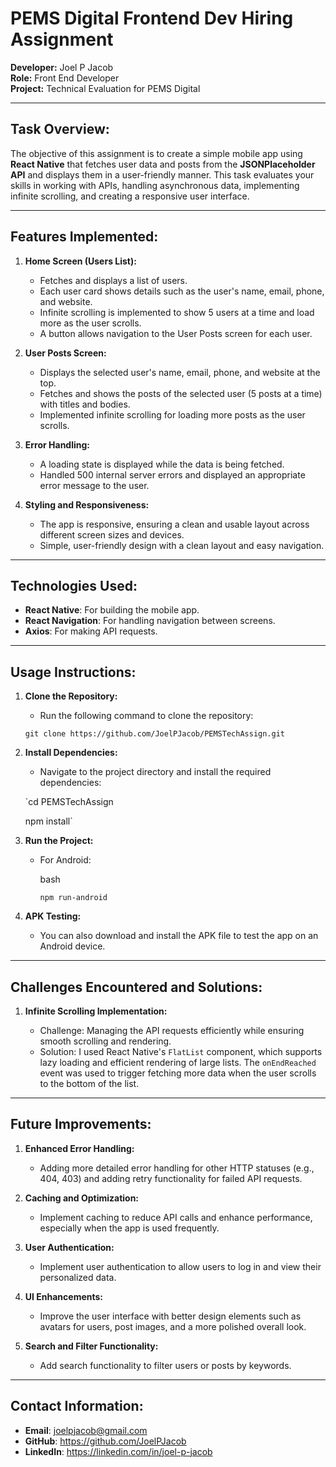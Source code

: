 # PEMS Digital Frontend Dev Hiring Assignment

**Developer:** Joel P Jacob  
**Role:** Front End Developer  
**Project:** Technical Evaluation for PEMS Digital

---

## Task Overview:

The objective of this assignment is to create a simple mobile app using **React Native** that fetches user data and posts from the **JSONPlaceholder API** and displays them in a user-friendly manner. This task evaluates your skills in working with APIs, handling asynchronous data, implementing infinite scrolling, and creating a responsive user interface.

---

## Features Implemented:

1. **Home Screen (Users List):**
   - Fetches and displays a list of users.
   - Each user card shows details such as the user's name, email, phone, and website.
   - Infinite scrolling is implemented to show 5 users at a time and load more as the user scrolls.
   - A button allows navigation to the User Posts screen for each user.

2. **User Posts Screen:**
   - Displays the selected user's name, email, phone, and website at the top.
   - Fetches and shows the posts of the selected user (5 posts at a time) with titles and bodies.
   - Implemented infinite scrolling for loading more posts as the user scrolls.

3. **Error Handling:**
   - A loading state is displayed while the data is being fetched.
   - Handled 500 internal server errors and displayed an appropriate error message to the user.

4. **Styling and Responsiveness:**
   - The app is responsive, ensuring a clean and usable layout across different screen sizes and devices.
   - Simple, user-friendly design with a clean layout and easy navigation.

---

## Technologies Used:

- **React Native**: For building the mobile app.
- **React Navigation**: For handling navigation between screens.
- **Axios**: For making API requests.
---

**Usage Instructions:**
-----------------------

1.  **Clone the Repository:**

    -   Run the following command to clone the repository:

    `git clone https://github.com/JoelPJacob/PEMSTechAssign.git`

2.  **Install Dependencies:**

    -   Navigate to the project directory and install the required dependencies:

    `cd PEMSTechAssign
    
    npm install`

3.  **Run the Project:**

    -   For Android:

        bash

        `npm run-android`

4.  **APK Testing:**

    -   You can also download and install the APK file to test the app on an Android device.

* * * * *

**Challenges Encountered and Solutions:**
-----------------------------------------

1.  **Infinite Scrolling Implementation:**

    -   Challenge: Managing the API requests efficiently while ensuring smooth scrolling and rendering.
    -   Solution: I used React Native's `FlatList` component, which supports lazy loading and efficient rendering of large lists. The `onEndReached` event was used to trigger fetching more data when the user scrolls to the bottom of the list.

* * * * *

**Future Improvements:**
------------------------

1.  **Enhanced Error Handling:**

    -   Adding more detailed error handling for other HTTP statuses (e.g., 404, 403) and adding retry functionality for failed API requests.
2.  **Caching and Optimization:**

    -   Implement caching to reduce API calls and enhance performance, especially when the app is used frequently.
3.  **User Authentication:**

    -   Implement user authentication to allow users to log in and view their personalized data.
4.  **UI Enhancements:**

    -   Improve the user interface with better design elements such as avatars for users, post images, and a more polished overall look.
5.  **Search and Filter Functionality:**

    -   Add search functionality to filter users or posts by keywords.

* * * * *

**Contact Information:**
------------------------

-   **Email**: joelpjacob@gmail.com
-   **GitHub**: <https://github.com/JoelPJacob>
-   **LinkedIn**: <https://linkedin.com/in/joel-p-jacob>